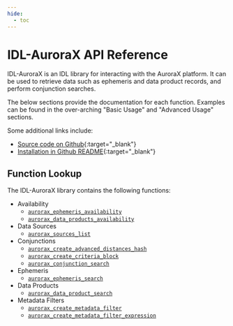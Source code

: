 ```yaml
---
hide:
  - toc
---
```


# IDL-AuroraX API Reference

IDL-AuroraX is an IDL library for interacting with the AuroraX platform. It can be used to retrieve data such as ephemeris and data product records, and perform conjunction searches.

The below sections provide the documentation for each function. Examples can be found in the over-arching "Basic Usage" and "Advanced Usage" sections.

Some additional links include:

- [Source code on Github](https://github.com/aurorax-space/idl-aurorax){:target="_blank"}
- [Installation in Github README](https://github.com/aurorax-space/idl-aurorax){:target="_blank"}

## Function Lookup

The IDL-AuroraX library contains the following functions:

- Availability
    - [`aurorax_ephemeris_availability`](/code/idlaurorax_api_reference/availability/ephemeris/)
    - [`aurorax_data_products_availability`](/code/idlaurorax_api_reference/availability/data_products/)
- Data Sources
    - [`aurorax_sources_list`](/code/idlaurorax_api_reference/sources/list/)
- Conjunctions
    - [`aurorax_create_advanced_distances_hash`](/code/idlaurorax_api_reference/conjunctions/create_advanced_distances/)
    - [`aurorax_create_criteria_block`](/code/idlaurorax_api_reference/conjunctions/create_criteria_block/)
    - [`aurorax_conjunction_search`](/code/idlaurorax_api_reference/conjunctions/search/)
- Ephemeris
    - [`aurorax_ephemeris_search`](/code/idlaurorax_api_reference/ephemeris/search/)
- Data Products
    - [`aurorax_data_product_search`](/code/idlaurorax_api_reference/data_products/search/)
- Metadata Filters
    - [`aurorax_create_metadata_filter`](/code/idlaurorax_api_reference/metadata_filters/create_metadata_filter/)
    - [`aurorax_create_metadata_filter_expression`](/code/idlaurorax_api_reference/metadata_filters/create_expression/)